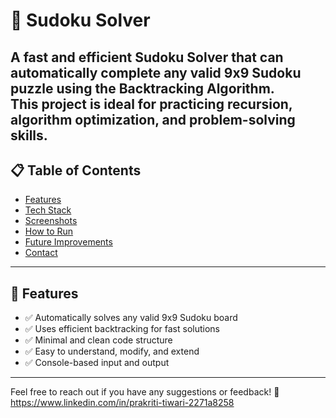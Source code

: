 # 🧩 Sudoku Solver

A fast and efficient Sudoku Solver that can automatically complete any valid 9x9 Sudoku puzzle using the **Backtracking Algorithm**.  
This project is ideal for practicing **recursion**, **algorithm optimization**, and **problem-solving skills**.
---
## 📋 Table of Contents
- [Features](#-features)
- [Tech Stack](#-tech-stack)
- [Screenshots](#-screenshots)
- [How to Run](#-how-to-run)
- [Future Improvements](#-future-improvements)
- [Contact](#-contact)
---
## 🚀 Features
- ✅ Automatically solves any valid 9x9 Sudoku board
- ✅ Uses efficient backtracking for fast solutions
- ✅ Minimal and clean code structure
- ✅ Easy to understand, modify, and extend
- ✅ Console-based input and output
- ---
  Feel free to reach out if you have any suggestions or feedback! 🚀
  https://www.linkedin.com/in/prakriti-tiwari-2271a8258
  
